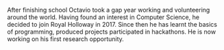 After finishing school Octavio took a gap year working and volunteering around the world. Having found an interest in Computer Science, he decided to join Royal Holloway in 2017. Since then he has learnt the basics of programming,  produced  projects participated in hackathons. He is now working on his first research opportunity.